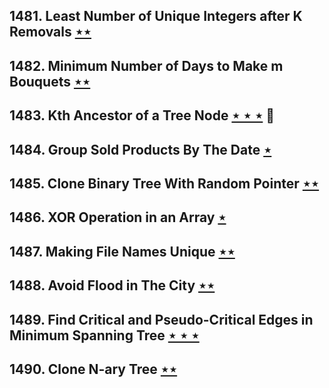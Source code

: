 ## 1481. Least Number of Unique Integers after K Removals [$\star\star$](https://leetcode.com/problems/least-number-of-unique-integers-after-k-removals)

## 1482. Minimum Number of Days to Make m Bouquets [$\star\star$](https://leetcode.com/problems/minimum-number-of-days-to-make-m-bouquets)

## 1483. Kth Ancestor of a Tree Node [$\star\star\star$](https://leetcode.com/problems/kth-ancestor-of-a-tree-node) :muscle:

## 1484. Group Sold Products By The Date [$\star$](https://leetcode.com/problems/group-sold-products-by-the-date)

## 1485. Clone Binary Tree With Random Pointer [$\star\star$](https://leetcode.com/problems/clone-binary-tree-with-random-pointer)

## 1486. XOR Operation in an Array [$\star$](https://leetcode.com/problems/xor-operation-in-an-array)

## 1487. Making File Names Unique [$\star\star$](https://leetcode.com/problems/making-file-names-unique)

## 1488. Avoid Flood in The City [$\star\star$](https://leetcode.com/problems/avoid-flood-in-the-city)

## 1489. Find Critical and Pseudo-Critical Edges in Minimum Spanning Tree [$\star\star\star$](https://leetcode.com/problems/find-critical-and-pseudo-critical-edges-in-minimum-spanning-tree)

## 1490. Clone N-ary Tree [$\star\star$](https://leetcode.com/problems/clone-n-ary-tree)

